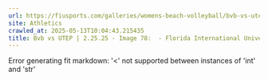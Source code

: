 ```yaml
---
url: https://fiusports.com/galleries/womens-beach-volleyball/bvb-vs-utep-2-25-25/image-78/356/62758
site: Athletics
crawled_at: 2025-05-13T10:04:43.215435
title: Bvb vs UTEP | 2.25.25 - Image 78:  - Florida International University
---
```


Error generating fit markdown: '<' not supported between instances of 'int' and 'str'